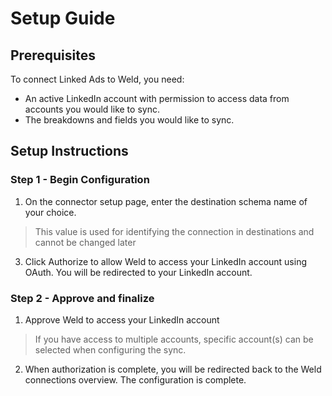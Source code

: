 # Setup Guide

## Prerequisites
To connect Linked Ads to Weld, you need:
- An active LinkedIn account with permission to access data from accounts you would like to sync.
- The breakdowns and fields you would like to sync.

## Setup Instructions
### Step 1 - Begin Configuration
1. On the connector setup page, enter the destination schema name of your choice.
> This value is used for identifying the connection in destinations and cannot be changed later
3. Click Authorize to allow Weld to access your LinkedIn account using OAuth. You will be redirected to your LinkedIn account.
### Step 2 - Approve and finalize
1. Approve Weld to access your LinkedIn account
> If you have access to multiple accounts, specific account(s) can be selected when configuring the sync.
2. When authorization is complete, you will be redirected back to the Weld connections overview. The configuration is complete.

